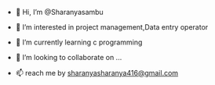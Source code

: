 - 👋 Hi, I’m @Sharanyasambu
- 👀 I’m interested in project management,Data entry operator 
 
- 🌱 I’m currently learning c programming 
- 💞️ I’m looking to collaborate on ...
- 📫  reach me by sharanyasharanya416@gmail.com

<!---
Sharanyasambu/Sharanyasambu is a ✨ special ✨ repository because its `README.md` (this file) appears on your GitHub profile.
You can click the Preview link to take a look at your changes.
--->
